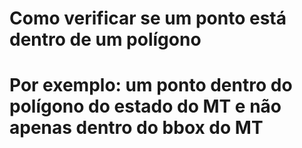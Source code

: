 

# Como verificar se um ponto está dentro de um polígono
# Por exemplo: um ponto dentro do polígono do estado do MT e não apenas dentro do bbox do MT
